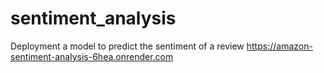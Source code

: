 # sentiment_analysis
Deployment a model to predict the sentiment of a review 
https://amazon-sentiment-analysis-6hea.onrender.com
